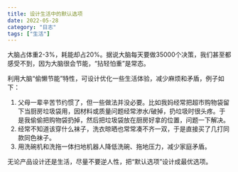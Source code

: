 ```yaml
---
title: 设计生活中的默认选项
date: 2022-05-28
category: "日志"
tags: ["生活"]
---
```

大脑占体重2-3%，耗能却占20%。据说大脑每天要做35000个决策，我们甚至都感受不到，因为大脑很会节能，“拈轻怕重”是常态。

利用大脑“偷懒节能”特性，可设计优化一些生活体验，减少麻烦和矛盾，例子如下：
1. 父母一辈辛苦节约惯了，但一些做法并没必要。比如我妈经常把超市购物袋留下当厨房垃圾袋用，因材料或质量问题经常渗水/破掉，扔垃圾时很头疼。于是我偷偷把购物袋扔掉，然后把垃圾袋放在厨房好拿的位置，问题一下解决。
2. 经常不知道该穿什么袜子，洗衣晾晒也常常凑不齐一双，于是直接买了几打同款同色袜子。
3. 用洗碗机和洗拖一体扫地机器人降低洗碗、拖地压力，减少家庭矛盾。

无论产品设计还是生活，尽量不要逆人性，把“默认选项”设计成最优选项。
